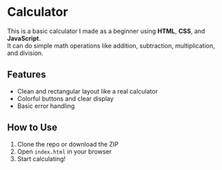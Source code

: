 # Calculator 

This is a basic calculator I made as a beginner using **HTML**, **CSS**, and **JavaScript**.  
It can do simple math operations like addition, subtraction, multiplication, and division.

##  Features
- Clean and rectangular layout like a real calculator
- Colorful buttons and clear display
- Basic error handling

##  How to Use
1. Clone the repo or download the ZIP
2. Open `index.html` in your browser
3. Start calculating!
